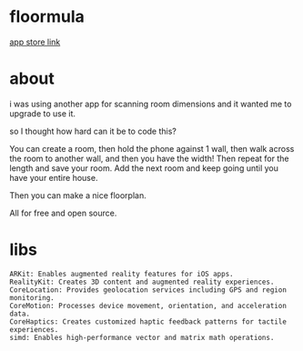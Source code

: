 # floormula

[app store link](https://apps.apple.com/us/app/floormula/id6745202268)

# about

i was using another app for scanning room dimensions and it wanted me to upgrade
to use it.

so I thought how hard can it be to code this?

You can create a room, then hold the phone against 1 wall, then walk across the room
to another wall, and then you have the width! Then repeat for the length and save
your room. Add the next room and keep going until you have your entire house.

Then you can make a nice floorplan.

All for free and open source.

# libs

```
ARKit: Enables augmented reality features for iOS apps.
RealityKit: Creates 3D content and augmented reality experiences.
CoreLocation: Provides geolocation services including GPS and region monitoring.
CoreMotion: Processes device movement, orientation, and acceleration data.
CoreHaptics: Creates customized haptic feedback patterns for tactile experiences.
simd: Enables high-performance vector and matrix math operations.
```

